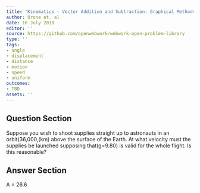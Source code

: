 ```yaml
---
title: 'Kinematics - Vector Addition and Subtraction: Graphical Methods'
author: Urone et. al
date: 16 July 2018
editor: ''
source: https://github.com/openwebwork/webwork-open-problem-library
type: ''
tags:
- angle
- displacement
- distance
- motion
- speed
- uniform
outcomes:
- TBD
assets: ''
---
```


## Question Section 

Suppose you wish to shoot supplies straight up to astronauts in an orbit(36,000,(km) above the surface of the Earth. At what velocity must the supplies be launched supposing that(g=9.80) is valid for the whole flight.
Is this reasonable?



## Answer Section

A = 26.6